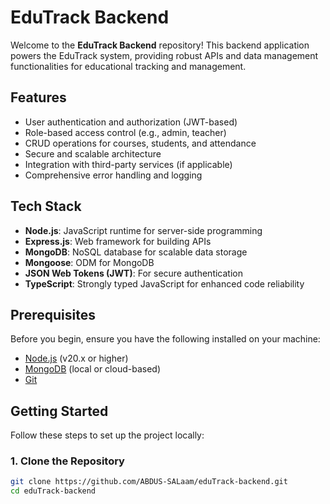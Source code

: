 # EduTrack Backend

Welcome to the **EduTrack Backend** repository! This backend application powers the EduTrack system, providing robust APIs and data management functionalities for educational tracking and management.

## Features

- User authentication and authorization (JWT-based)
- Role-based access control (e.g., admin, teacher)
- CRUD operations for courses, students, and attendance
- Secure and scalable architecture
- Integration with third-party services (if applicable)
- Comprehensive error handling and logging

## Tech Stack

- **Node.js**: JavaScript runtime for server-side programming
- **Express.js**: Web framework for building APIs
- **MongoDB**: NoSQL database for scalable data storage
- **Mongoose**: ODM for MongoDB
- **JSON Web Tokens (JWT)**: For secure authentication
- **TypeScript**: Strongly typed JavaScript for enhanced code reliability

## Prerequisites

Before you begin, ensure you have the following installed on your machine:

- [Node.js](https://nodejs.org/) (v20.x or higher)
- [MongoDB](https://www.mongodb.com/) (local or cloud-based)
- [Git](https://git-scm.com/)

## Getting Started

Follow these steps to set up the project locally:

### 1. Clone the Repository

```bash
git clone https://github.com/ABDUS-SALaam/eduTrack-backend.git
cd eduTrack-backend
